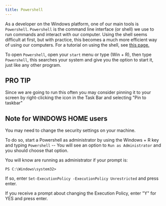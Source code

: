 ```yaml
---
title: Powershell
---
```


As a developer on the Windows platform, one of our main tools is `Powershell`.
`Powershell` is the command line interface (or shell) we use to run commands and
interact with our computer. Using the shell seems difficult at first, but with
practice, this becomes a much more efficient way of using our computers. For a
tutorial on using the shell, see [this page.](/handbook/skills/command-line)

To open `Powershell`, open your `start` menu or type \(Win + R\), then type
`Powershell`, this searches your system and give you the option to start it,
just like any other program.

## PRO TIP

Since we are going to run this often you may consider pinning it to your screen
by right-clicking the icon in the Task Bar and selecting "Pin to taskbar"

## Note for WINDOWS HOME users

You may need to change the security settings on your machine.

To do so, start a Powershell as administrator by using the Windows + R key and
typing `Powershell` -- You will see an option to `Run as Administrator` and you
should choose that option.

You will know are running as administrator if your prompt is:

```shell
PS C:\Windows\system32>
```

If so, enter `Set-ExecutionPolicy -ExecutionPolicy Unrestricted` and press
enter.

If you receive a prompt about changing the Execution Policy, enter "Y" for YES
and press enter.
